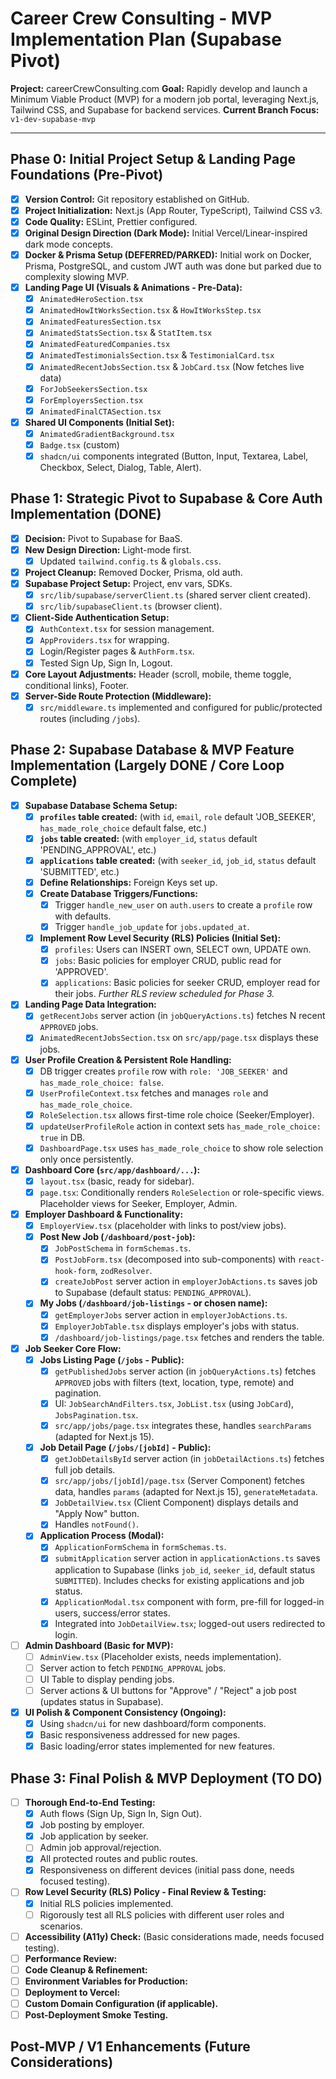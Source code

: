 # Career Crew Consulting - MVP Implementation Plan (Supabase Pivot)

**Project:** careerCrewConsulting.com
**Goal:** Rapidly develop and launch a Minimum Viable Product (MVP) for a modern job portal, leveraging Next.js, Tailwind CSS, and Supabase for backend services.
**Current Branch Focus:** `v1-dev-supabase-mvp`

---

## Phase 0: Initial Project Setup & Landing Page Foundations (Pre-Pivot)

*   [x] **Version Control:** Git repository established on GitHub.
*   [x] **Project Initialization:** Next.js (App Router, TypeScript), Tailwind CSS v3.
*   [x] **Code Quality:** ESLint, Prettier configured.
*   [x] **Original Design Direction (Dark Mode):** Initial Vercel/Linear-inspired dark mode concepts.
*   [x] **Docker & Prisma Setup (DEFERRED/PARKED):** Initial work on Docker, Prisma, PostgreSQL, and custom JWT auth was done but parked due to complexity slowing MVP.
*   [x] **Landing Page UI (Visuals & Animations - Pre-Data):**
    *   [x] `AnimatedHeroSection.tsx`
    *   [x] `AnimatedHowItWorksSection.tsx` & `HowItWorksStep.tsx`
    *   [x] `AnimatedFeaturesSection.tsx`
    *   [x] `AnimatedStatsSection.tsx` & `StatItem.tsx`
    *   [x] `AnimatedFeaturedCompanies.tsx`
    *   [x] `AnimatedTestimonialsSection.tsx` & `TestimonialCard.tsx`
    *   [x] `AnimatedRecentJobsSection.tsx` & `JobCard.tsx` (Now fetches live data)
    *   [x] `ForJobSeekersSection.tsx`
    *   [x] `ForEmployersSection.tsx`
    *   [x] `AnimatedFinalCTASection.tsx`
*   [x] **Shared UI Components (Initial Set):**
    *   [x] `AnimatedGradientBackground.tsx`
    *   [x] `Badge.tsx` (custom)
    *   [x] `shadcn/ui` components integrated (Button, Input, Textarea, Label, Checkbox, Select, Dialog, Table, Alert).

## Phase 1: Strategic Pivot to Supabase & Core Auth Implementation (DONE)

*   [x] **Decision:** Pivot to Supabase for BaaS.
*   [x] **New Design Direction:** Light-mode first.
    *   [x] Updated `tailwind.config.ts` & `globals.css`.
*   [x] **Project Cleanup:** Removed Docker, Prisma, old auth.
*   [x] **Supabase Project Setup:** Project, env vars, SDKs.
    *   [x] `src/lib/supabase/serverClient.ts` (shared server client created). <!-- UPDATED/ADDED -->
    *   [x] `src/lib/supabaseClient.ts` (browser client).
*   [x] **Client-Side Authentication Setup:**
    *   [x] `AuthContext.tsx` for session management.
    *   [x] `AppProviders.tsx` for wrapping.
    *   [x] Login/Register pages & `AuthForm.tsx`.
    *   [x] Tested Sign Up, Sign In, Logout.
*   [x] **Core Layout Adjustments:** Header (scroll, mobile, theme toggle, conditional links), Footer.
*   [x] **Server-Side Route Protection (Middleware):**
    *   [x] `src/middleware.ts` implemented and configured for public/protected routes (including `/jobs`).

## Phase 2: Supabase Database & MVP Feature Implementation (Largely DONE / Core Loop Complete)

*   [x] **Supabase Database Schema Setup:**
    *   [x] **`profiles` table created:** (with `id`, `email`, `role` default 'JOB_SEEKER', `has_made_role_choice` default false, etc.)
    *   [x] **`jobs` table created:** (with `employer_id`, `status` default 'PENDING_APPROVAL', etc.)
    *   [x] **`applications` table created:** (with `seeker_id`, `job_id`, `status` default 'SUBMITTED', etc.)
    *   [x] **Define Relationships:** Foreign Keys set up.
    *   [x] **Create Database Triggers/Functions:**
        *   [x] Trigger `handle_new_user` on `auth.users` to create a `profile` row with defaults.
        *   [x] Trigger `handle_job_update` for `jobs.updated_at`.
    *   [x] **Implement Row Level Security (RLS) Policies (Initial Set):**
        *   [x] `profiles`: Users can INSERT own, SELECT own, UPDATE own.
        *   [x] `jobs`: Basic policies for employer CRUD, public read for 'APPROVED'.
        *   [x] `applications`: Basic policies for seeker CRUD, employer read for their jobs.
        _Further RLS review scheduled for Phase 3._

*   [x] **Landing Page Data Integration:**
    *   [x] `getRecentJobs` server action (in `jobQueryActions.ts`) fetches N recent `APPROVED` jobs.
    *   [x] `AnimatedRecentJobsSection.tsx` on `src/app/page.tsx` displays these jobs.

*   [x] **User Profile Creation & Persistent Role Handling:**
    *   [x] DB trigger creates `profile` row with `role: 'JOB_SEEKER'` and `has_made_role_choice: false`.
    *   [x] `UserProfileContext.tsx` fetches and manages `role` and `has_made_role_choice`.
    *   [x] `RoleSelection.tsx` allows first-time role choice (Seeker/Employer).
    *   [x] `updateUserProfileRole` action in context sets `has_made_role_choice: true` in DB.
    *   [x] `DashboardPage.tsx` uses `has_made_role_choice` to show role selection only once persistently.

*   [x] **Dashboard Core (`src/app/dashboard/...`):**
    *   [x] `layout.tsx` (basic, ready for sidebar).
    *   [x] `page.tsx`: Conditionally renders `RoleSelection` or role-specific views. Placeholder views for Seeker, Employer, Admin.

*   [x] **Employer Dashboard & Functionality:**
    *   [x] `EmployerView.tsx` (placeholder with links to post/view jobs).
    *   [x] **Post New Job (`/dashboard/post-job`):**
        *   [x] `JobPostSchema` in `formSchemas.ts`.
        *   [x] `PostJobForm.tsx` (decomposed into sub-components) with `react-hook-form`, `zodResolver`.
        *   [x] `createJobPost` server action in `employerJobActions.ts` saves job to Supabase (default status: `PENDING_APPROVAL`).
    *   [x] **My Jobs (`/dashboard/job-listings` - or chosen name):**
        *   [x] `getEmployerJobs` server action in `employerJobActions.ts`.
        *   [x] `EmployerJobTable.tsx` displays employer's jobs with status.
        *   [x] `/dashboard/job-listings/page.tsx` fetches and renders the table.

*   [x] **Job Seeker Core Flow:**
    *   [x] **Jobs Listing Page (`/jobs` - Public):**
        *   [x] `getPublishedJobs` server action (in `jobQueryActions.ts`) fetches `APPROVED` jobs with filters (text, location, type, remote) and pagination.
        *   [x] UI: `JobSearchAndFilters.tsx`, `JobList.tsx` (using `JobCard`), `JobsPagination.tsx`.
        *   [x] `src/app/jobs/page.tsx` integrates these, handles `searchParams` (adapted for Next.js 15).
    *   [x] **Job Detail Page (`/jobs/[jobId]` - Public):**
        *   [x] `getJobDetailsById` server action (in `jobDetailActions.ts`) fetches full job details.
        *   [x] `src/app/jobs/[jobId]/page.tsx` (Server Component) fetches data, handles `params` (adapted for Next.js 15), `generateMetadata`.
        *   [x] `JobDetailView.tsx` (Client Component) displays details and "Apply Now" button.
        *   [x] Handles `notFound()`.
    *   [x] **Application Process (Modal):**
        *   [x] `ApplicationFormSchema` in `formSchemas.ts`.
        *   [x] `submitApplication` server action in `applicationActions.ts` saves application to Supabase (links `job_id`, `seeker_id`, default status `SUBMITTED`). Includes checks for existing applications and job status.
        *   [x] `ApplicationModal.tsx` component with form, pre-fill for logged-in users, success/error states.
        *   [x] Integrated into `JobDetailView.tsx`; logged-out users redirected to login.

*   [ ] **Admin Dashboard (Basic for MVP):** <!-- THIS IS THE NEXT MAJOR AREA -->
    *   [ ] `AdminView.tsx` (Placeholder exists, needs implementation).
    *   [ ] Server action to fetch `PENDING_APPROVAL` jobs.
    *   [ ] UI Table to display pending jobs.
    *   [ ] Server actions & UI buttons for "Approve" / "Reject" a job post (updates status in Supabase).

*   [x] **UI Polish & Component Consistency (Ongoing):**
    *   [x] Using `shadcn/ui` for new dashboard/form components.
    *   [x] Basic responsiveness addressed for new pages.
    *   [x] Basic loading/error states implemented for new features.

## Phase 3: Final Polish & MVP Deployment (TO DO)

*   [ ] **Thorough End-to-End Testing:**
    *   [x] Auth flows (Sign Up, Sign In, Sign Out).
    *   [x] Job posting by employer.
    *   [x] Job application by seeker.
    *   [ ] Admin job approval/rejection. <!-- TO BE TESTED -->
    *   [x] All protected routes and public routes.
    *   [x] Responsiveness on different devices (initial pass done, needs focused testing).
*   [ ] **Row Level Security (RLS) Policy - Final Review & Testing:**
    *   [x] Initial RLS policies implemented.
    *   [ ] Rigorously test all RLS policies with different user roles and scenarios.
*   [ ] **Accessibility (A11y) Check:** (Basic considerations made, needs focused testing).
*   [ ] **Performance Review:**
*   [ ] **Code Cleanup & Refinement:**
*   [ ] **Environment Variables for Production:**
*   [ ] **Deployment to Vercel:**
*   [ ] **Custom Domain Configuration (if applicable).**
*   [ ] **Post-Deployment Smoke Testing.**

## Post-MVP / V1 Enhancements (Future Considerations)
